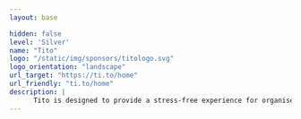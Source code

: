 ```yaml
---
layout: base

hidden: false
level: 'Silver'
name: "Tito"
logo: "/static/img/sponsors/titologo.svg"
logo_orientation: "landscape"
url_target: "https://ti.to/home"
url_friendly: "ti.to/home"
description: |
      Tito is designed to provide a stress-free experience for organisers and attendees. We sweat the software details so that you can focus on planning a great event.
---
```

